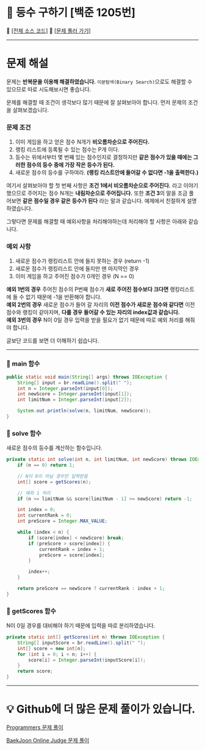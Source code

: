 # :page_facing_up: 등수 구하기 [백준 1205번]

:link: [[전체 소스 코드]](https://github.com/seungrokoh/Beakjoon_OnlineJudge/blob/master/%231205/1205.java)
:link: [[문제 풀러 가기]](https://www.acmicpc.net/problem/1205)
***
# __문제 해설__

문제는 **반복문을 이용해 해결하였습니다.** `이분탐색(Binary Search)`으로도 해결할 수 있으므로 따로 시도해보시면 좋습니다.

문제를 해결할 때 조건이 생각보다 많기 때문에 잘 살펴보아야 합니다. 먼저 문제의 조건을 살펴보겠습니다.

### __문제 조건__
1. 이미 게임을 하고 얻은 점수 N개가 **비오름차순으로 주어진다.**
2. 랭킹 리스트에 등록될 수 있는 점수는 P개 이다.
3. 등수는 위에서부터 몇 번쨰 있는 점수인지로 결정하지만 **같은 점수가 있을 때에는 그러한 점수의 등수 중에 가장 작은 등수가 된다.**
4. 새로운 점수의 등수를 구하여라. **(랭킹 리스트안에 들어갈 수 없다면 -1을 출력한다.)**

여기서 살펴보아야 할 첫 번째 사항은 **조건 1에서 비오름차순으로 주어진다.** 라고 이야기 했으므로 주어지는 점수 N개는 **내림차순으로 주어집니다.** 또한 **조건 3**의 말을 조금 풀어보면 **같은 점수일 경우 같은 등수가 된다** 라는 말과 같습니다. 예제에서 친절하게 설명하였습니다.

그렇다면 문제를 해결할 때 예외사항을 처리해야하는데 처리해야 할 사항은 아래와 같습니다.

### __예외 사항__

1. 새로운 점수가 랭킹리스트 안에 들지 못하는 경우 (return -1)
2. 새로운 점수가 랭킹리스트 안에 들지만 맨 마지막인 경우
3. 이미 게임을 하고 주어진 점수가 0개인 경우 (N == 0)

**예외 1번의 경우** 주어진 점수의 P번째 점수가 **새로 주어진 점수보다 크다면** 랭킹리스트에 들 수 없기 때문에 -1을 반환해야 합니다.  
**예외 2번의 경우** 새로운 점수가 들어 갈 자리의 **이전 점수가 새로운 점수와 같다면** 이전 점수와 랭킹이 같아지며, **다를 경우 들어갈 수 있는 자리의 index값과 같습니다.**  
**예외 3번의 경우** N이 0일 경우 입력을 받을 필요가 없기 때문에 따로 예외 처리를 해줘야 합니다.  

글보단 코드를 보면 더 이해하기 쉽습니다.
***
### __:seedling: main 함수__

```java
public static void main(String[] args) throws IOException {
    String[] input = br.readLine().split(" ");
    int n = Integer.parseInt(input[0]);
    int newScore = Integer.parseInt(input[1]);
    int limitNum = Integer.parseInt(input[2]);

    System.out.println(solve(n, limitNum, newScore));
}
```

### __:seedling: solve 함수__
새로운 점수의 등수를 계산하는 함수입니다.
```java
private static int solve(int n, int limitNum, int newScore) throws IOException {
    if (n == 0) return 1;

    // N이 0이 아닐 경우만 입력받음
    int[] score = getScores(n);

    // 예외 1 처리
    if (n >= limitNum && score[limitNum - 1] >= newScore) return -1;

    int index = 0;
    int currentRank = 0;
    int preScore = Integer.MAX_VALUE;

    while (index < n) {
        if (score[index] < newScore) break;
        if (preScore > score[index]) {
            currentRank = index + 1;
            preScore = score[index];
        }

        index++;
    }

    return preScore == newScore ? currentRank : index + 1;
}
```

### __:seedling: getScores 함수__
N이 0일 경우를 대비해야 하기 때문에 입력을 따로 분리하였습니다.
```java
private static int[] getScores(int n) throws IOException {
    String[] inputScore = br.readLine().split(" ");
    int[] score = new int[n];
    for (int i = 0; i < n; i++) {
        score[i] = Integer.parseInt(inputScore[i]);
    }
    return score;
}
```
***
# __:bulb: Github에 더 많은 문제 풀이가 있습니다.__
[Programmers 문제 풀이 ](https://github.com/seungrokoh/TIL/Algorithm)

[BaekJoon Online Judge 문제 풀이](https://github.com/seungrokoh/Beakjoon_OnlineJudge)
